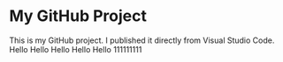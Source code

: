 # My GitHub Project

This is my GitHub project. I published it directly from Visual Studio Code.
Hello
Hello
Hello
Hello
Hello
111111111
